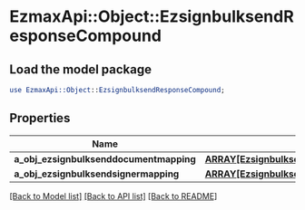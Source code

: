 # EzmaxApi::Object::EzsignbulksendResponseCompound

## Load the model package
```perl
use EzmaxApi::Object::EzsignbulksendResponseCompound;
```

## Properties
Name | Type | Description | Notes
------------ | ------------- | ------------- | -------------
**a_obj_ezsignbulksenddocumentmapping** | [**ARRAY[EzsignbulksenddocumentmappingResponseCompound]**](EzsignbulksenddocumentmappingResponseCompound.md) |  | 
**a_obj_ezsignbulksendsignermapping** | [**ARRAY[EzsignbulksendsignermappingResponse]**](EzsignbulksendsignermappingResponse.md) |  | 

[[Back to Model list]](../README.md#documentation-for-models) [[Back to API list]](../README.md#documentation-for-api-endpoints) [[Back to README]](../README.md)


